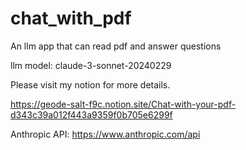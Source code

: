 # chat_with_pdf
An llm app that can read pdf and answer questions

llm model: claude-3-sonnet-20240229

Please visit my notion for more details.

https://geode-salt-f9c.notion.site/Chat-with-your-pdf-d343c39a012f443a9359f0b705e6299f

Anthropic API: https://www.anthropic.com/api


